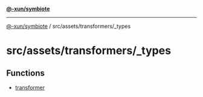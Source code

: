 [**@-xun/symbiote**](../../../../README.md)

***

[@-xun/symbiote](../../../../README.md) / src/assets/transformers/\_types

# src/assets/transformers/\_types

## Functions

- [transformer](functions/transformer.md)
